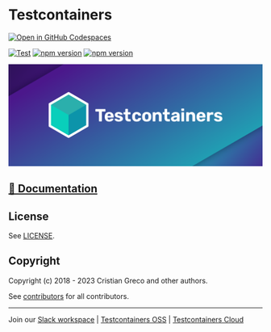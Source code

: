 # Testcontainers

[![Open in GitHub Codespaces](https://github.com/codespaces/badge.svg)](https://github.com/codespaces/new?hide_repo_select=true&ref=main&repo=116414510&machine=standardLinux32gb&devcontainer_path=.devcontainer%2Fdevcontainer.json&location=EastUs)

[![Test](https://github.com/testcontainers/testcontainers-node/actions/workflows/test.yml/badge.svg?branch=main)](https://github.com/testcontainers/testcontainers-node/actions/workflows/test.yml)
[![npm version](https://badge.fury.io/js/testcontainers.svg)](https://www.npmjs.com/package/testcontainers)
[![npm version](https://img.shields.io/npm/dm/testcontainers.svg)](https://www.npmjs.com/package/testcontainers)

![Testcontainers Banner](https://github.com/testcontainers/testcontainers-node/raw/main/docs/site/logo.png)

## [📖 Documentation](https://node.testcontainers.org/)

## License

See [LICENSE](https://github.com/testcontainers/testcontainers-node/blob/main/LICENSE).

## Copyright

Copyright (c) 2018 - 2023 Cristian Greco and other authors.

See [contributors](https://github.com/testcontainers/testcontainers-node/graphs/contributors/) for all contributors.

----

Join our [Slack workspace](https://slack.testcontainers.org/) | [Testcontainers OSS](https://java.testcontainers.org/) | [Testcontainers Cloud](https://www.testcontainers.cloud/)
